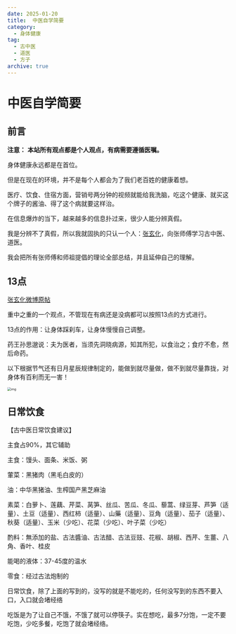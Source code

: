 ```yaml
---
date: 2025-01-20
title:  中医自学简要
category:
  - 身体健康
tag:
  - 古中医
  - 道医
  - 方子
archive: true
---
```


# 中医自学简要

## 前言

**注意：** **本站所有观点都是个人观点，有病需要遵循医嘱。**

身体健康永远都是在首位。

但是在现在的环境，并不是每个人都会为了我们老百姓的健康着想。

医疗、饮食、住宿方面，营销号两分钟的视频就能给我洗脑，吃这个健康、就买这个牌子的酱油、得了这个病就要这样治。

在信息爆炸的当下，越来越多的信息扑过来，很少人能分辨真假。

我是分辨不了真假，所以我就固执的只认一个人：[张玄化](https://weibo.com/u/6980637174?tabtype=feed)，向张师傅学习古中医、道医。

我会把所有张师傅和师祖提倡的理论全部总结，并且延伸自己的理解。



## 13点

[张玄化微博原帖](https://weibo.com/6980637174/MlQtywZnc)

重中之重的一个观点，不管现在有病还是没病都可以按照13点的方式进行。

13点的作用：让身体踩刹车，让身体慢慢自己调整。

药王孙思邈说：夫为医者，当须先洞晓病源，知其所犯，以食治之；食疗不愈，然后命药。

以下根据节气还有日月星辰规律制定的，能做到就尽量做，做不到就尽量靠拢，对身体有百利而无一害！

<img src="https://pic.guoshunfa.com/20250121/20250122202629059.jpg" alt="img" style="zoom:50%;" />





## 日常饮食

【古中医日常饮食建议】

主食占90%，其它辅助

主食：馒头、面条、米饭、粥

葷菜：黑猪肉（黑毛白皮的）

油：中华黑猪油、生榨国产黑芝麻油

素菜：白萝卜、莲藕、芹菜、莴笋、丝瓜、苦瓜、冬瓜、藜蒿、绿豆芽、芦笋（适量）、土豆（适量）、西红柿（适量）、山藥（适量）、豆角（适量）、茄子（适量）、秋葵（适量）、玉米（少吃）、花菜（少吃）、叶子菜（少吃）

酌料：無添加的盐、古法醬油、古法醋、古法豆豉、花椒、胡椒、西芹、生薑、八角、香叶、桂皮

能喝的液体：37-45度的温水

零食：经过古法炮制的

日常饮食，除了上面的写到的，没写的就是不能吃的，任何没写到的东西不要入口，入口就会堵经络

吃饭是为了让自己不饿，不饿了就可以停筷子。实在想吃，最多7分饱，一定不要吃饱，少吃多餐，吃饱了就会堵经络。

